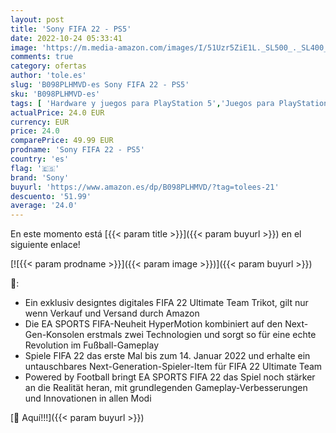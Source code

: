 ```yaml
---
layout: post
title: 'Sony FIFA 22 - PS5'
date: 2022-10-24 05:33:41
image: 'https://m.media-amazon.com/images/I/51Uzr5ZiE1L._SL500_._SL400_.jpg'
comments: true
category: ofertas
author: 'tole.es'
slug: 'B098PLHMVD-es Sony FIFA 22 - PS5'
sku: 'B098PLHMVD-es'
tags: [ 'Hardware y juegos para PlayStation 5','Juegos para PlayStation 5','Videojuegos','ps5','sony','🇪🇸', ]
actualPrice: 24.0 EUR
currency: EUR
price: 24.0
comparePrice: 49.99 EUR
prodname: 'Sony FIFA 22 - PS5'
country: 'es'
flag: '🇪🇸'
brand: 'Sony'
buyurl: 'https://www.amazon.es/dp/B098PLHMVD/?tag=tolees-21'
descuento: '51.99'
average: '24.0'
---
```


En este momento está [{{< param title >}}]({{< param buyurl >}}) en el siguiente enlace!

[![{{< param prodname >}}]({{< param image >}})]({{< param buyurl >}})

🔎:

- Ein exklusiv designtes digitales FIFA 22 Ultimate Team Trikot, gilt nur wenn Verkauf und Versand durch Amazon
- Die EA SPORTS FIFA-Neuheit HyperMotion kombiniert auf den Next-Gen-Konsolen erstmals zwei Technologien und sorgt so für eine echte Revolution im Fußball-Gameplay
- Spiele FIFA 22 das erste Mal bis zum 14. Januar 2022 und erhalte ein untauschbares Next-Generation-Spieler-Item für FIFA 22 Ultimate Team
- Powered by Football bringt EA SPORTS FIFA 22 das Spiel noch stärker an die Realität heran, mit grundlegenden Gameplay-Verbesserungen und Innovationen in allen Modi

[🛒 Aquí!!!]({{< param buyurl >}})
